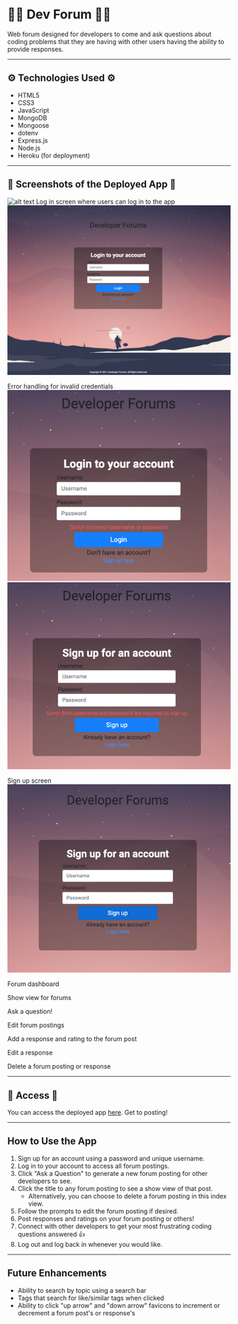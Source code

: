 # 👨‍💻 Dev Forum 👩‍💻
Web forum designed for developers to come and ask questions about coding problems that they are having with other users having the ability to provide responses. 

---

## ⚙️ Technologies Used ⚙️

- HTML5
- CSS3
- JavaScript
- MongoDB
- Mongoose
- dotenv
- Express.js
- Node.js
- Heroku (for deployment)

---

## 📸 Screenshots of the Deployed App 📸
![alt text](image.jpg)
Log in screen where users can log in to the app
![screenshot of login screen](public/imgs/homescreen.png)

Error handling for invalid credentials
![screenshot of invalid login credentials](public/imgs/login-error.png)
![screenshot of invalid sign up credentials](public/imgs/signup-error.png)

Sign up screen
![screenshot of sign up screen](public/imgs/signup.png)

Forum dashboard

Show view for forums

Ask a question!

Edit forum postings

Add a response and rating to the forum post

Edit a response

Delete a forum posting or response

--- 
## 💃 Access 🕺

You can access the deployed app [here](https://software-developer-forums.herokuapp.com/users/login). Get to posting!

---

## How to Use the App 

1. Sign up for an account using a password and unique username.
1. Log in to your account to access all forum postings. 
1. Click "Ask a Question" to generate a new forum posting for other developers to see. 
1. Click the title to any forum posting to see a show view of that post.
    - Alternatively, you can choose to delete a forum posting in this index view. 
1. Follow the prompts to edit the forum posting if desired.
1. Post responses and ratings on your forum posting or others!
1. Connect with other developers to get your most frustrating coding questions answered 👍 
1. Log out and log back in whenever you would like.

--- 
## Future Enhancements 

- Ability to search by topic using a search bar
- Tags that search for like/similar tags when clicked
- Ability to click "up arrow" and "down arrow" favicons to increment or decrement a forum post's or response's 